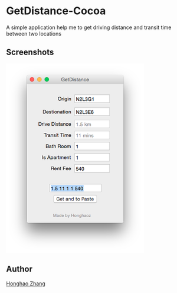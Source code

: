 # GetDistance-Cocoa

A simple application help me to get driving distance and transit time between two locations

## Screenshots

![Buttons example](https://raw.githubusercontent.com/honghaoz/GetDistance-Cocoa/master/screenshot.png)

## Author

[Honghao Zhang](http://ca.linkedin.com/in/honghaozhang/)
